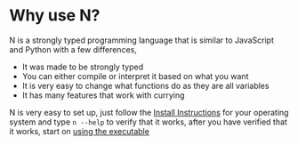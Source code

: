 # Why use N?
N is a strongly typed programming language that is similar to JavaScript and Python with a few differences,
- It was made to be strongly typed
- You can either compile or interpret it based on what you want
- It is very easy to change what functions do as they are all variables
- It has many features that work with currying

N is very easy to set up, just follow the [Install Instructions](https://github.com/nbuilding/N-lang#install-n) for your operating system and type `n --help` to verify that it works, after you have verified that it works, start on [using the executable](./use_the_executable.md)